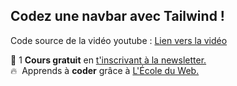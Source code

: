 ## Codez une navbar avec Tailwind !

Code source de la vidéo youtube : [Lien vers la vidéo](https://www.youtube.com/watch?v=I6Xkg6UNxPo)

🚀 1 **Cours gratuit** en [t'inscrivant à la newsletter.](https://www.le-designer-du-web.com/news) <br>
🔥  &nbsp;Apprends à **coder** grâce à [L'École du Web.](https://www.ecole-du-web.net)


